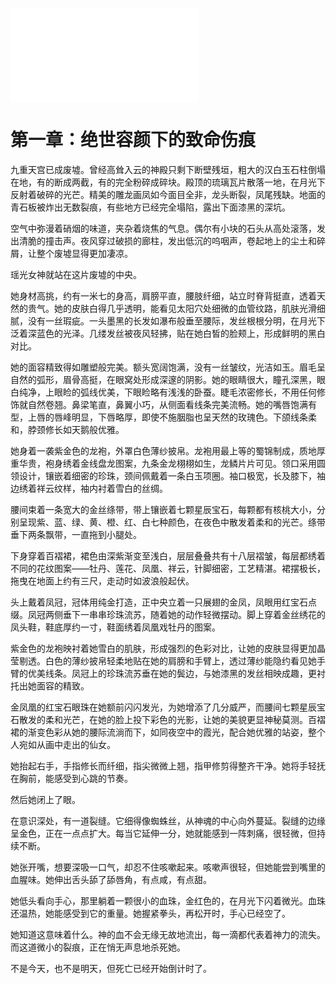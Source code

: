 ![](./0001-5.md)

# 第一章：绝世容颜下的致命伤痕

九重天宫已成废墟。曾经高耸入云的神殿只剩下断壁残垣，粗大的汉白玉石柱倒塌在地，有的断成两截，有的完全粉碎成碎块。殿顶的琉璃瓦片散落一地，在月光下反射着破碎的光芒。精美的雕龙画凤如今面目全非，龙头断裂，凤尾残缺。地面的青石板被炸出无数裂痕，有些地方已经完全塌陷，露出下面漆黑的深坑。

空气中弥漫着硝烟的味道，夹杂着烧焦的气息。偶尔有小块的石头从高处滚落，发出清脆的撞击声。夜风穿过破损的廊柱，发出低沉的呜咽声，卷起地上的尘土和碎屑，让整个废墟显得更加凄凉。

瑶光女神就站在这片废墟的中央。

她身材高挑，约有一米七的身高，肩膀平直，腰肢纤细，站立时脊背挺直，透着天然的贵气。她的皮肤白得几乎透明，能看见太阳穴处细微的血管纹路，肌肤光滑细腻，没有一丝瑕疵。一头墨黑的长发如瀑布般垂至腰际，发丝根根分明，在月光下泛着深蓝色的光泽。几缕发丝被夜风轻拂，贴在她白皙的脸颊上，形成鲜明的黑白对比。

她的面容精致得如雕塑般完美。额头宽阔饱满，没有一丝皱纹，光洁如玉。眉毛呈自然的弧形，眉骨高挺，在眼窝处形成深邃的阴影。她的眼睛很大，瞳孔深黑，眼白纯净，上眼睑的弧线优美，下眼睑略有浅浅的卧蚕。睫毛浓密修长，不用任何修饰就自然卷翘。鼻梁笔直，鼻翼小巧，从侧面看线条完美流畅。她的嘴唇饱满有型，上唇的唇峰明显，下唇略厚，即使不施胭脂也呈天然的玫瑰色。下颌线条柔和，脖颈修长如天鹅般优雅。

她身着一袭紫金色的龙袍，外罩白色薄纱披帛。龙袍用最上等的蜀锦制成，质地厚重华贵，袍身绣着金线盘龙图案，九条金龙栩栩如生，龙鳞片片可见。领口采用圆领设计，镶嵌着细密的珍珠，颈间佩戴着一条白玉项圈。袖口极宽，长及膝下，袖边绣着祥云纹样，袖内衬着雪白的丝绸。

腰间束着一条宽大的金丝绦带，带上镶嵌着七颗星辰宝石，每颗都有核桃大小，分别呈现紫、蓝、绿、黄、橙、红、白七种颜色，在夜色中散发着柔和的光芒。绦带垂下两条飘带，一直拖到小腿处。

下身穿着百褶裙，裙色由深紫渐变至浅白，层层叠叠共有十八层褶皱，每层都绣着不同的花纹图案——牡丹、莲花、凤凰、祥云，针脚细密，工艺精湛。裙摆极长，拖曳在地面上约有三尺，走动时如波浪般起伏。

头上戴着凤冠，冠体用纯金打造，正中央立着一只展翅的金凤，凤眼用红宝石点缀。凤冠两侧垂下一串串珍珠流苏，随着她的动作轻微摆动。脚上穿着金丝绣花的凤头鞋，鞋底厚约一寸，鞋面绣着凤凰戏牡丹的图案。

紫金色的龙袍映衬着她雪白的肌肤，形成强烈的色彩对比，让她的皮肤显得更加晶莹剔透。白色的薄纱披帛轻柔地贴在她的肩膀和手臂上，透过薄纱能隐约看见她手臂的优美线条。凤冠上的珍珠流苏垂在她的鬓边，与她漆黑的发丝相映成趣，更衬托出她面容的精致。

金凤凰的红宝石眼珠在她额前闪闪发光，为她增添了几分威严，而腰间七颗星辰宝石散发的柔和光芒，在她的脸上投下彩色的光影，让她的美貌更显神秘莫测。百褶裙的渐变色彩从她的腰际流淌而下，如同夜空中的霞光，配合她优雅的站姿，整个人宛如从画中走出的仙女。

她抬起右手，手指修长而纤细，指尖微微上翘，指甲修剪得整齐干净。她将手轻抚在胸前，能感受到心跳的节奏。

然后她闭上了眼。

在意识深处，有一道裂缝。它细得像蜘蛛丝，从神魂的中心向外蔓延。裂缝的边缘呈金色，正在一点点扩大。每当它延伸一分，她就能感到一阵刺痛，很轻微，但持续不断。

她张开嘴，想要深吸一口气，却忍不住咳嗽起来。咳嗽声很轻，但她能尝到嘴里的血腥味。她伸出舌头舔了舔唇角，有点咸，有点甜。

她低头看向手心，那里躺着一颗很小的血珠，金红色的，在月光下闪着微光。血珠还温热，她能感受到它的重量。她握紧拳头，再松开时，手心已经空了。

她知道这意味着什么。神的血不会无缘无故地流出，每一滴都代表着神力的流失。而这道微小的裂痕，正在悄无声息地杀死她。

不是今天，也不是明天，但死亡已经开始倒计时了。